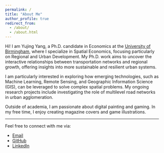```yaml
---
permalink: /
title: "About Me"
author_profile: true
redirect_from: 
  - /about/
  - /about.html
---
```


Hi! I am Yujing Yang, a Ph.D. candidate in Economics at the [University of Birmingham](https://www.birmingham.ac.uk/), where I specialize in Spatial Economics, focusing particularly on Regional and Urban Development.  My Ph.D. work aims to uncover the interactive relationships between transportation networks and regional growth, offering insights into more sustainable and resilient urban systems.

I am particularly interested in exploring how emerging technologies, such as Machine Learning, Remote Sensing, and Geographic Information Science (GIS), can be leveraged to solve complex spatial problems. My ongoing research projects include investigating the role of multilevel road networks in urban agglomeration.

Outside of academia, I am passionate about digital painting and gaming. In my free time, I enjoy creating magazine covers and game illustrations. 

---

Feel free to connect with me via:

- [Email](mailto:YXY888@student.bham.ac.uk)
- [GitHub](https://github.com/YEnio49)
- [LinkedIn](https://www.linkedin.com/in/yujing-yang-0409yy)
